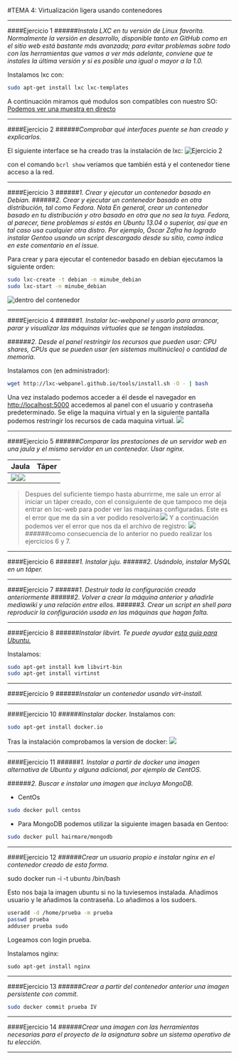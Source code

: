 #TEMA 4: Virtualización ligera usando contenedores

- - -

####Ejercicio 1
######_Instala LXC en tu versión de Linux favorita. Normalmente la versión en desarrollo, disponible tanto en GitHub como en el sitio web está bastante más avanzada; para evitar problemas sobre todo con las herramientas que vamos a ver más adelante, conviene que te instales la última versión y si es posible una igual o mayor a la 1.0._

Instalamos lxc con:
```sh
sudo apt-get install lxc lxc-templates
```
A continuación miramos qué modulos son compatibles con nuestro SO:
[Podemos ver una muestra en directo](http://showterm.io/f0f1b5b8249b014430f68 "Enlace a Showterm, demo en directo")

- - -

####Ejercicio 2
######_Comprobar qué interfaces puente se han creado y explicarlos._
  
El siguiente interface se ha creado tras la instalación de lxc:
![Ejercicio 2](capturas/Ejercicio2_tema4.png "Interface puente creada tras la instalacion de lxc")

con el comando `bcrl show` veriamos que también está y el contenedor tiene acceso a la red.
- - -

####Ejercicio 3
######_1. Crear y ejecutar un contenedor basado en Debian._
######_2. Crear y ejecutar un contenedor basado en otra distribución, tal como Fedora. Nota En general, crear un contenedor basado en tu distribución y otro basado en otra que no sea la tuya. Fedora, al parecer, tiene problemas si estás en Ubuntu 13.04 o superior, así que en tal caso usa cualquier otra distro. Por ejemplo, Óscar Zafra ha logrado instalar Gentoo usando un script descargado desde su sitio, como indica en este comentario en el issue._

Para crear y para ejecutar el contenedor basado en debian ejecutamos la siguiente orden:
```sh
sudo lxc-create -t debian -n minube_debian
sudo lxc-start -n minube_debian
```
![](capturas/Ejercicio2_1_tema4.png "dentro del contenedor")

- - -

####Ejercicio 4
######_1. Instalar lxc-webpanel y usarlo para arrancar, parar y visualizar las máquinas virtuales que se tengan instaladas._

######_2. Desde el panel restringir los recursos que pueden usar: CPU shares, CPUs que se pueden usar (en sistemas multinúcleo) o cantidad de memoria._

Instalamos con (en administrador):
```sh
wget http://lxc-webpanel.github.io/tools/install.sh -O - | bash
```
Una vez instalado podemos acceder a él desde el navegador en <http://localhost:5000> accedemos al panel con el usuario y contraseña predeterminado.
Se elige la maquina virtual y en la siguiente pantalla podemos restringir los recursos de cada maquina virtual.
![](capturas/Ejercicio4_tema4.png)

- - -

####Ejercicio 5
######_Comparar las prestaciones de un servidor web en una jaula y el mismo servidor en un contenedor. Usar nginx._

| Jaula | Táper |
|--------|-------|
|   ![](capturas/Ejercicio5_tema4_abJaula.png)![](capturas/Ejercicio5_tema4_ab1Jaula.png)|        |
>Despues del suficiente tiempo hasta aburrirme, me sale un error al iniciar un tàper creado, con el consiguiente de que tampoco me deja entrar en lxc-web para poder ver las maquinas configuradas. Este es el error que me da sin a ver podido resolverlo:![](capturas/error_lxc.png)
Y a continuación podemos ver el error que nos da el archivo de registro:
![](capturas/error_lxc1.png)  
######como consecuencia de lo anterior no puedo realizar los ejercicios 6 y 7.

- - -

####Ejercicio 6
######_1. Instalar juju._
######_2. Usándolo, instalar MySQL en un táper._

- - -

####Ejercicio 7
######_1. Destruir toda la configuración creada anteriormente_
######_2. Volver a crear la máquina anterior y añadirle mediawiki y una relación entre ellos._
######_3. Crear un script en shell para reproducir la configuración usada en las máquinas que hagan falta._

- - -

####Ejercicio 8
######_Instalar libvirt. Te puede ayudar [esta guía para Ubuntu.](https://help.ubuntu.com/12.04/serverguide/libvirt.html)_


Instalamos:

```sh
sudo apt-get install kvm libvirt-bin
sudo apt-get install virtinst

```
- - -

####Ejercicio 9
######_Instalar un contenedor usando virt-install._


- - -

####Ejercicio 10
######_Instalar docker._
Instalamos con:
```sh
sudo apt-get install docker.io
```
Tras la instalación comprobamos la version de docker:
![](capturas/Ejercicio10_Tema4.png)
- - -

####Ejercicio 11
######_1. Instalar a partir de docker una imagen alternativa de Ubuntu y alguna adicional, por ejemplo de CentOS._

######_2. Buscar e instalar una imagen que incluya MongoDB._

+ CentOs
```bash
sudo docker pull centos
```
+ Para MongoDB podemos utilizar la siguiente imagen basada en Gentoo:
```sh
sudo docker pull hairmare/mongodb
```
- - -

####Ejercicio 12
######_Crear un usuario propio e instalar nginx en el contenedor creado de esta forma._

sudo docker run -i -t ubuntu /bin/bash

Esto nos baja la imagen ubuntu si no la tuviesemos instalada.
Añadimos usuario y le añadimos la contraseña. Lo añadimos a los sudoers.
```sh
useradd -d /home/prueba -m prueba
passwd prueba
adduser prueba sudo
```
Logeamos con login prueba.

Instalamos nginx:

`sudo apt-get install nginx`




- - -

####Ejercicio 13
######_Crear a partir del contenedor anterior una imagen persistente con commit._
```sh
sudo docker commit prueba IV
```
- - -

####Ejercicio 14
######_Crear una imagen con las herramientas necesarias para el proyecto de la asignatura sobre un sistema operativo de tu elección._
- - -

